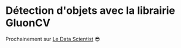 # Détection d'objets avec la librairie GluonCV
Prochainement sur [Le Data Scientist](https://ledatascientist.com) 😎

